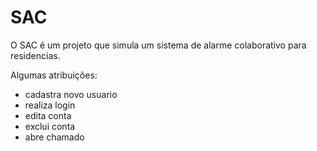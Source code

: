 # SAC
O SAC é um projeto que simula um sistema de alarme colaborativo para residencias. 

Algumas atribuições:
- cadastra novo usuario
- realiza login
- edita conta
- exclui conta
- abre chamado 
